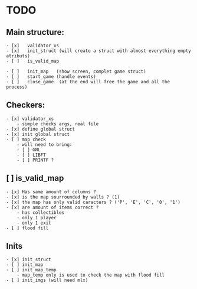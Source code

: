 # TODO


## Main structure:
	- [x]	validator_xs
	- [x]	init_struct	(will create a struct with almost everything empty atributs)
	- [ ]	is_valid_map

	- [ ]	init_map   (show screen, complet game struct)
	- [ ]	start_game (handle events)
	- [ ]	close_game	(at the end will free the game and all the process)

## Checkers: 
	- [x] validator_xs
		- simple checks args, real file
	- [x] define global struct
	- [x] init global struct
	- [ ] map check
		- will need to bring:
		- [ ] GNL 
		- [ ] LIBFT 
		- [ ] PRINTF ?


## [ ] is_valid_map
	- [x] Has same amount of columns ? 
	- [x] is the map sourrounded by walls ? (1)
	- [x] the map has only valid caracters ? ('P', 'E', 'C', '0', '1')
	- [x] are amount of items correct ?
		- has collectibles 
		- only 1 player
		- only 1 exit
	- [ ] flood fill
## Inits 
	- [x] init_struct
	- [ ] init_map
	- [ ] init_map_temp 
		- map_temp only is used to check the map with flood fill
	- [ ] init_imgs (will need mlx)